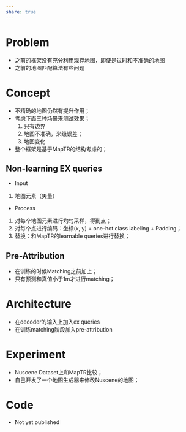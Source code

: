 ```yaml
---
share: true
---
```


# Problem

- 之前的框架没有充分利用现存地图，即使是过时和不准确的地图
- 之前的地图匹配算法有些问题

# Concept

- 不精确的地图仍然有提升作用；
- 考虑下面三种场景来测试效果；
	1. 只有边界
	2. 地图不准确，米级误差；
	3. 地图变化
- 整个框架是基于MapTR的结构考虑的；

## Non-learning EX queries

- Input
1. 地图元素（矢量）

- Process
1. 对每个地图元素进行均匀采样，得到点；
2. 对每个点进行编码：坐标(x, y) + one-hot class labeling + Padding；
3. 替换：和MapTR的learnable queries进行替换；

## Pre-Attribution

- 在训练的时候Matching之前加上；
- 只有预测和真值小于1m才进行matching；

# Architecture

- 在decoder的输入上加入ex queries
- 在训练matching阶段加入pre-attribution

# Experiment

- Nuscene Dataset上和MapTR比较；
- 自己开发了一个地图生成器来修改Nuscene的地图；

# Code

- Not yet published





